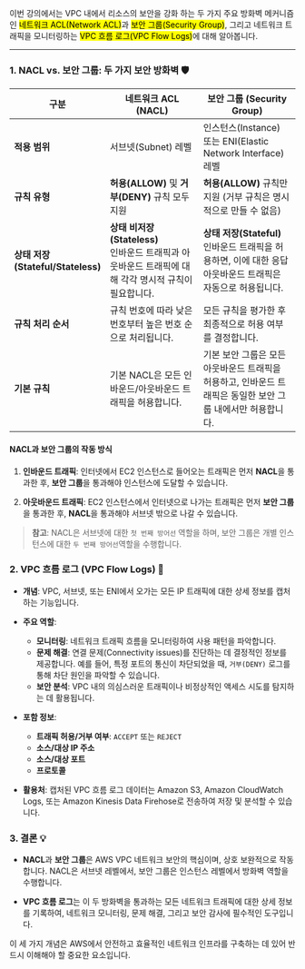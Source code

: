
이번 강의에서는 VPC 내에서 리소스의 보안을 강화 하는 두 가지 주요 방화벽 메커니즘인 <mark class="hltr-red">네트워크 ACL(Network ACL)</mark>과 <mark class="hltr-red">보안 그룹(Security Group)</mark>, 그리고 네트워크 트래픽을 모니터링하는 <mark class="hltr-red">VPC 흐름 로그(VPC Flow Logs)</mark>에 대해 알아봅니다.

---

### 1. NACL vs. 보안 그룹: 두 가지 보안 방화벽 🛡️

| 구분                                  | 네트워크 ACL (NACL)                                                      | 보안 그룹 (Security Group)                                                   |
| ----------------------------------- | -------------------------------------------------------------------- | ------------------------------------------------------------------------ |
| **적용 범위**                           | 서브넷(Subnet) 레벨                                                       | 인스턴스(Instance) 또는 ENI(Elastic Network Interface) 레벨                      |
| **규칙 유형**                           | **허용(ALLOW)** 및 **거부(DENY)** 규칙 모두 지원                                | **허용(ALLOW)** 규칙만 지원 (거부 규칙은 명시적으로 만들 수 없음)                              |
| **상태 저장  <br>(Stateful/Stateless)** | **상태 비저장(Stateless)**  <br>인바운드 트래픽과 아웃바운드 트래픽에 대해 각각 명시적 규칙이 필요합니다. | **상태 저장(Stateful)**  <br>인바운드 트래픽을 허용하면, 이에 대한 응답 아웃바운드 트래픽은 자동으로 허용됩니다. |
| **규칙 처리 순서**                        | 규칙 번호에 따라 낮은 번호부터 높은 번호 순으로 처리됩니다.                                   | 모든 규칙을 평가한 후 최종적으로 허용 여부를 결정합니다.                                         |
| **기본 규칙**                           | 기본 NACL은 모든 인바운드/아웃바운드 트래픽을 허용합니다.                                   | 기본 보안 그룹은 모든 아웃바운드 트래픽을 허용하고, 인바운드 트래픽은 동일한 보안 그룹 내에서만 허용합니다.            |

#### NACL과 보안 그룹의 작동 방식

1. **인바운드 트래픽**: 인터넷에서 EC2 인스턴스로 들어오는 트래픽은 먼저 **NACL**을 통과한 후, **보안 그룹**을 통과해야 인스턴스에 도달할 수 있습니다.
    
2. **아웃바운드 트래픽**: EC2 인스턴스에서 인터넷으로 나가는 트래픽은 먼저 **보안 그룹**을 통과한 후, **NACL**을 통과해야 서브넷 밖으로 나갈 수 있습니다.
    

> **참고**: NACL은 서브넷에 대한 `첫 번째 방어선` 역할을 하며, 보안 그룹은 개별 인스턴스에 대한 `두 번째 방어선`역할을 수행합니다.

### 2. VPC 흐름 로그 (VPC Flow Logs) 📝

- **개념**: VPC, 서브넷, 또는 ENI에서 오가는 모든 IP 트래픽에 대한 상세 정보를 캡처하는 기능입니다.
- **주요 역할**:
    
    - **모니터링**: 네트워크 트래픽 흐름을 모니터링하여 사용 패턴을 파악합니다.
    - **문제 해결**: 연결 문제(Connectivity issues)를 진단하는 데 결정적인 정보를 제공합니다. 예를 들어, 특정 포트의 통신이 차단되었을 때, `거부(DENY)` 로그를 통해 차단 원인을 파악할 수 있습니다.
    - **보안 분석**: VPC 내의 의심스러운 트래픽이나 비정상적인 액세스 시도를 탐지하는 데 활용됩니다.

- **포함 정보**:

    - **트래픽 허용/거부 여부**: `ACCEPT` 또는 `REJECT`
    - **소스/대상 IP 주소**
    - **소스/대상 포트**
    - **프로토콜**
        
- **활용처**: 캡처된 VPC 흐름 로그 데이터는 Amazon S3, Amazon CloudWatch Logs, 또는 Amazon Kinesis Data Firehose로 전송하여 저장 및 분석할 수 있습니다.

### 3. 결론 💡

- **NACL**과 **보안 그룹**은 AWS VPC 네트워크 보안의 핵심이며, 상호 보완적으로 작동합니다. NACL은 서브넷 레벨에서, 보안 그룹은 인스턴스 레벨에서 방화벽 역할을 수행합니다.
    
- **VPC 흐름 로그**는 이 두 방화벽을 통과하는 모든 네트워크 트래픽에 대한 상세 정보를 기록하여, 네트워크 모니터링, 문제 해결, 그리고 보안 감사에 필수적인 도구입니다.
    

이 세 가지 개념은 AWS에서 안전하고 효율적인 네트워크 인프라를 구축하는 데 있어 반드시 이해해야 할 중요한 요소입니다.
